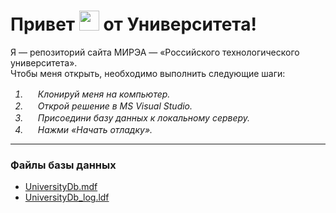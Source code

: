 <h1>
  Привет 
  <img src="https://github.com/blackcater/blackcater/raw/main/images/Hi.gif?v8" height="32"/> от 
  Университета!
</h1>

<p>
  Я &mdash; репозиторий сайта МИРЭА &mdash; &laquo;Российского технологического университета&raquo;.
  <br />
  Чтобы меня открыть, необходимо выполнить следующие шаги:
</p>

<i><ol style="font-style: italic;">
  <li>
     <img src="https://github.githubassets.com/images/icons/emoji/unicode/1f4e5.png?v8" height="16px" /> 
    Клонируй меня на компьютер.</a>
  </li>
  <li>
     <img src="https://github.githubassets.com/images/icons/emoji/unicode/1f5a5.png?v8" height="16px" /> 
    Открой решение в MS Visual Studio.
  </li>
  <li>
     <img src="https://github.githubassets.com/images/icons/emoji/unicode/1f517.png?v8" height="16px" /> 
    Присоедини базу данных к локальному серверу.
  </li>
  
  <li>
     <img src="https://github.githubassets.com/images/icons/emoji/unicode/1f49a.png?v8" height="16px" /> 
    Нажми &laquo;Начать отладку&raquo;.
  </li>
</ol></i>

<hr />

<h3>Файлы базы данных</h3>
<ul>
  <li><a href="https://github.com/boom5251-work/University/blob/master/University.DataAccess/UniversityDb.mdf">UniversityDb.mdf</a></li>
  <li><a href="https://github.com/boom5251-work/University/blob/master/University.DataAccess/UniversityDb_log.ldf">UniversityDb_log.ldf</a></li>
</ul>
